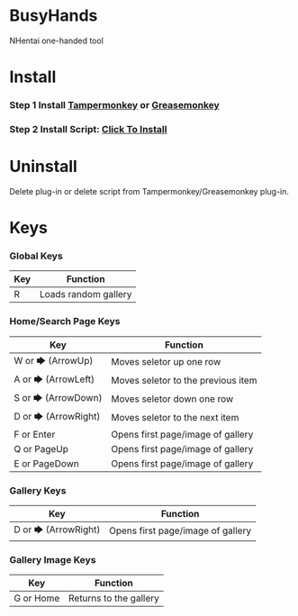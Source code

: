 # BusyHands
NHentai one-handed tool

# Install
### Step 1 Install [Tampermonkey](http://tampermonkey.net/) or [Greasemonkey](https://www.greasespot.net/)
### Step 2 Install Script: [Click To Install](https://human177013.github.io/BusyHands/script.user.js)

# Uninstall
Delete plug-in or delete script from Tampermonkey/Greasemonkey plug-in.

# Keys
### Global Keys
| Key | Function |
| ----------- | ----------- |
| R | Loads random gallery |

### Home/Search Page Keys
| Key | Function |
| ----------- | ----------- |
| W or 🡆 (ArrowUp) | Moves seletor up one row |
| A or 🡆 (ArrowLeft) | Moves seletor to the previous item |
| S or 🡆 (ArrowDown) | Moves seletor down one row |
| D or 🡆 (ArrowRight) | Moves seletor to the next item |
| F or Enter | Opens first page/image of gallery |
| Q or PageUp | Opens first page/image of gallery |
| E or PageDown | Opens first page/image of gallery |

### Gallery Keys
| Key | Function |
| ----------- | ----------- |
| D or 🡆 (ArrowRight) | Opens first page/image of gallery |

### Gallery Image Keys
| Key | Function |
| ----------- | ----------- |
| G or Home | Returns to the gallery |